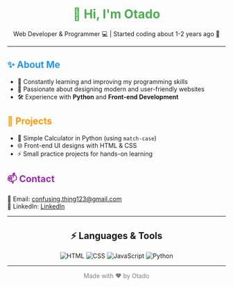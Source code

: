 <h1 align="center" style="color:#4CAF50;">👋 Hi, I'm Otado</h1>

<p align="center">
  Web Developer & Programmer 💻 | Started coding about 1-2 years ago 🚀
</p>

<hr>

<h2 style="color:#2196F3;">✨ About Me</h2>
<ul>
  <li>🌱 Constantly learning and improving my programming skills</li>
  <li>🎨 Passionate about designing modern and user-friendly websites</li>
  <li>🛠 Experience with <b>Python</b> and <b>Front-end Development</b></li>
</ul>

<h2 style="color:#FF9800;">📂 Projects</h2>
<ul>
  <li>🧮 Simple Calculator in Python (using <code>match-case</code>)</li>
  <li>🌐 Front-end UI designs with HTML & CSS</li>
  <li>⚡ Small practice projects for hands-on learning</li>
</ul>

<h2 style="color:#9C27B0;">📫 Contact</h2>
<p>
  📧 Email: <a href="confusing.thing123@gmail.com">confusing.thing123@gmail.com</a><br>
   💼 LinkedIn: <a href="www.linkedin.com/in/confusing-thing" target="_blank">LinkedIn</a>
</p>

<hr>

<h2 align="center">⚡ Languages & Tools</h2>
<p align="center">
  <img src="https://img.shields.io/badge/HTML5-E34F26?style=for-the-badge&logo=html5&logoColor=white" alt="HTML" />
  <img src="https://img.shields.io/badge/CSS3-1572B6?style=for-the-badge&logo=css3&logoColor=white" alt="CSS" />
  <img src="https://img.shields.io/badge/JavaScript-F7DF1E?style=for-the-badge&logo=javascript&logoColor=black" alt="JavaScript" />
  <img src="https://img.shields.io/badge/Python-3776AB?style=for-the-badge&logo=python&logoColor=white" alt="Python" />
</p>

<hr>

<p align="center" style="font-size:14px;color:gray;">
  Made with ❤️ by Otado
</p>


<!--
**otado-matsuda/otado-matsuda** is a ✨ _special_ ✨ repository because its `README.md` (this file) appears on your GitHub profile.

Here are some ideas to get you started:

- 🔭 I’m currently working on ...
- 🌱 I’m currently learning ...
- 👯 I’m looking to collaborate on ...
- 🤔 I’m looking for help with ...
- 💬 Ask me about ...
- 📫 How to reach me: ...
- 😄 Pronouns: ...
- ⚡ Fun fact: ...
-->
